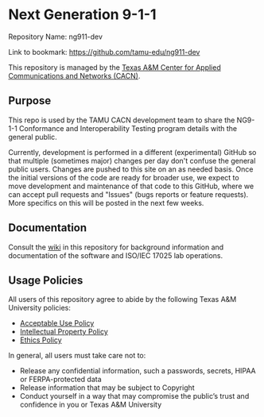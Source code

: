 # Next Generation 9-1-1

Repository Name:	ng911-dev

Link to bookmark:	https://github.com/tamu-edu/ng911-dev

This repository is managed by the [Texas A&M Center for Applied Communications and Networks (CACN)](https://cacn.tamus.edu).

## Purpose
This repo is used by the TAMU CACN development team to share the NG9-1-1 Conformance and Interoperability Testing program details with the general public.

Currently, development is performed in a different (experimental) GitHub so that multiple (sometimes major) changes per day don't confuse the general public users.  Changes are pushed to this site on an as needed basis.  Once the initial versions of the code are ready for broader use, we expect to move development and maintenance of that code to this GitHub, where we can accept pull requests and "Issues" (bugs reports or feature requests). More specifics on this will be posted in the next few weeks.

## Documentation
Consult the [wiki](https://github.com/tamu-edu/ng911-dev/wiki) in this repository for background information and documentation of the software and ISO/IEC 17025 lab operations.

## Usage Policies

All users of this repository agree to abide by the following Texas A&M University policies:
* [Acceptable Use Policy](https://rules-saps.tamu.edu/PDFs/29.01.03.M0.02.pdf)
* [Intellectual Property Policy](https://rules-saps.tamu.edu/PDFs/17.01.07.M0.01.pdf)
* [Ethics Policy](https://policies.tamus.edu/07-01.pdf)

In general, all users must take care not to:
* Release any confidential information, such a passwords, secrets, HIPAA or FERPA-protected data
* Release information that may be subject to Copyright
* Conduct yourself in a way that may compromise the public’s trust and confidence in you or Texas A&M University
